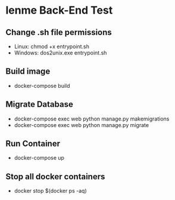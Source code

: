 # lenme Back-End Test

## Change .sh file permissions

* Linux: chmod +x entrypoint.sh
* Windows: dos2unix.exe entrypoint.sh

## Build image

* docker-compose build

## Migrate Database

* docker-compose exec web python manage.py makemigrations
* docker-compose exec web python manage.py migrate

## Run Container

* docker-compose up

## Stop all docker containers

* docker stop $(docker ps -aq)
